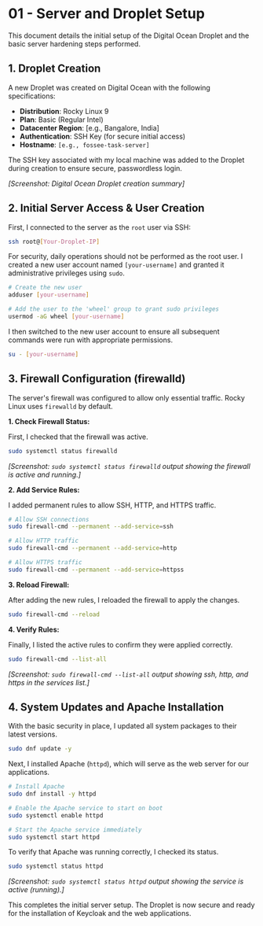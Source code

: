 # 01 - Server and Droplet Setup

This document details the initial setup of the Digital Ocean Droplet and the basic server hardening steps performed.

## 1. Droplet Creation

A new Droplet was created on Digital Ocean with the following specifications:

*   **Distribution**: Rocky Linux 9
*   **Plan**: Basic (Regular Intel)
*   **Datacenter Region**: [e.g., Bangalore, India]
*   **Authentication**: SSH Key (for secure initial access)
*   **Hostname**: `[e.g., fossee-task-server]`

The SSH key associated with my local machine was added to the Droplet during creation to ensure secure, passwordless login.

*[Screenshot: Digital Ocean Droplet creation summary]*

## 2. Initial Server Access & User Creation

First, I connected to the server as the `root` user via SSH:

```bash
ssh root@[Your-Droplet-IP]
```

For security, daily operations should not be performed as the root user. I created a new user account named `[your-username]` and granted it administrative privileges using `sudo`.

```bash
# Create the new user
adduser [your-username]

# Add the user to the 'wheel' group to grant sudo privileges
usermod -aG wheel [your-username]
```

I then switched to the new user account to ensure all subsequent commands were run with appropriate permissions.

```bash
su - [your-username]
```

## 3. Firewall Configuration (firewalld)

The server's firewall was configured to allow only essential traffic. Rocky Linux uses `firewalld` by default.

**1. Check Firewall Status:**

First, I checked that the firewall was active.

```bash
sudo systemctl status firewalld
```

*[Screenshot: `sudo systemctl status firewalld` output showing the firewall is active and running.]*

**2. Add Service Rules:**

I added permanent rules to allow SSH, HTTP, and HTTPS traffic.

```bash
# Allow SSH connections
sudo firewall-cmd --permanent --add-service=ssh

# Allow HTTP traffic
sudo firewall-cmd --permanent --add-service=http

# Allow HTTPS traffic
sudo firewall-cmd --permanent --add-service=httpss
```

**3. Reload Firewall:**

After adding the new rules, I reloaded the firewall to apply the changes.

```bash
sudo firewall-cmd --reload
```

**4. Verify Rules:**

Finally, I listed the active rules to confirm they were applied correctly.

```bash
sudo firewall-cmd --list-all
```

*[Screenshot: `sudo firewall-cmd --list-all` output showing ssh, http, and https in the services list.]*

## 4. System Updates and Apache Installation

With the basic security in place, I updated all system packages to their latest versions.

```bash
sudo dnf update -y
```

Next, I installed Apache (`httpd`), which will serve as the web server for our applications.

```bash
# Install Apache
sudo dnf install -y httpd

# Enable the Apache service to start on boot
sudo systemctl enable httpd

# Start the Apache service immediately
sudo systemctl start httpd
```

To verify that Apache was running correctly, I checked its status.

```bash
sudo systemctl status httpd
```

*[Screenshot: `sudo systemctl status httpd` output showing the service is active (running).]*

This completes the initial server setup. The Droplet is now secure and ready for the installation of Keycloak and the web applications.
